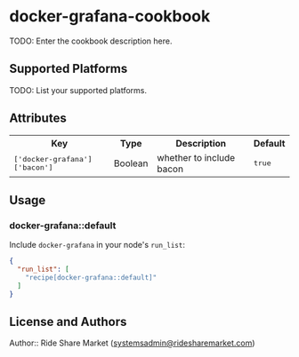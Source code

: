 # docker-grafana-cookbook

TODO: Enter the cookbook description here.

## Supported Platforms

TODO: List your supported platforms.

## Attributes

<table>
  <tr>
    <th>Key</th>
    <th>Type</th>
    <th>Description</th>
    <th>Default</th>
  </tr>
  <tr>
    <td><tt>['docker-grafana']['bacon']</tt></td>
    <td>Boolean</td>
    <td>whether to include bacon</td>
    <td><tt>true</tt></td>
  </tr>
</table>

## Usage

### docker-grafana::default

Include `docker-grafana` in your node's `run_list`:

```json
{
  "run_list": [
    "recipe[docker-grafana::default]"
  ]
}
```

## License and Authors

Author:: Ride Share Market (<systemsadmin@ridesharemarket.com>)
